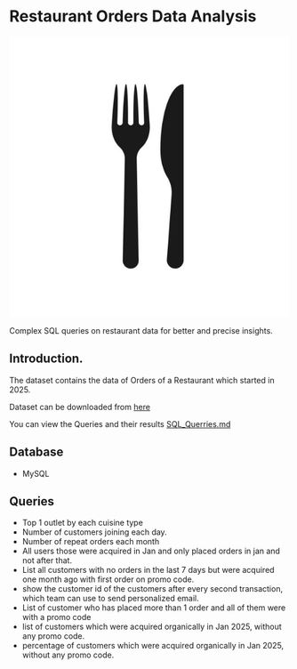 # Restaurant Orders Data Analysis

![DatabaseSchema](https://github.com/INDDRSINGH/restaurant_orders_MySQL/blob/main/restaurant_image.jpg)

Complex SQL queries on restaurant data for better and precise insights.

## Introduction.

The dataset contains the data of Orders of a Restaurant which started in 2025.

Dataset can be downloaded from [here](https://github.com/INDDRSINGH/restaurant_orders_MySQL/blob/main/restaurant_orders.csv) 

You can view the Queries and their results [SQL_Querries.md](https://github.com/INDDRSINGH/restaurant_orders_MySQL/blob/main/SQL_Querries.md) 


## Database
  * MySQL


## Queries
  * Top 1 outlet by each cuisine type
  * Number of customers joining each day.
  * Number of repeat orders each month
  * All users those were acquired in Jan and only placed orders in jan and not after that.
  * List all customers with no orders in the last 7 days but were acquired one month ago with first order on promo code.
  * show the customer id of the customers after every second transaction, which team can use to send personalized email.
  * List of customer who has placed more than 1 order and all of them were with a promo code
  * list of customers which were acquired organically in Jan 2025, without any promo code.
  * percentage of customers which were acquired organically in Jan 2025, without any promo code.
